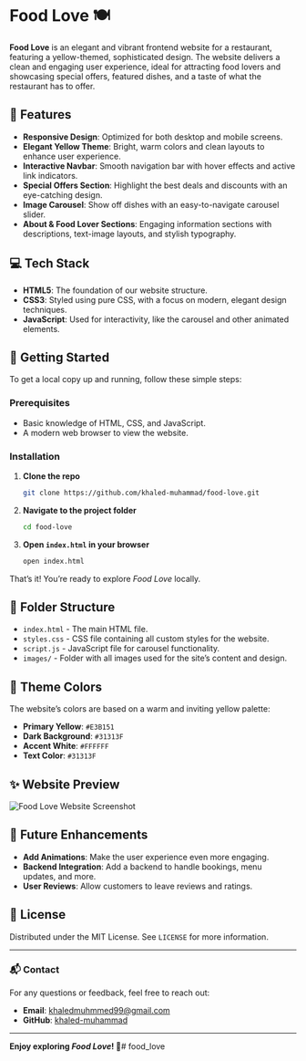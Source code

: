 # Food Love 🍽️

**Food Love** is an elegant and vibrant frontend website for a restaurant, featuring a yellow-themed, sophisticated design. The website delivers a clean and engaging user experience, ideal for attracting food lovers and showcasing special offers, featured dishes, and a taste of what the restaurant has to offer.

## 🎨 Features

- **Responsive Design**: Optimized for both desktop and mobile screens.
- **Elegant Yellow Theme**: Bright, warm colors and clean layouts to enhance user experience.
- **Interactive Navbar**: Smooth navigation bar with hover effects and active link indicators.
- **Special Offers Section**: Highlight the best deals and discounts with an eye-catching design.
- **Image Carousel**: Show off dishes with an easy-to-navigate carousel slider.
- **About & Food Lover Sections**: Engaging information sections with descriptions, text-image layouts, and stylish typography.

## 💻 Tech Stack

- **HTML5**: The foundation of our website structure.
- **CSS3**: Styled using pure CSS, with a focus on modern, elegant design techniques.
- **JavaScript**: Used for interactivity, like the carousel and other animated elements.

## 🚀 Getting Started

To get a local copy up and running, follow these simple steps:

### Prerequisites

- Basic knowledge of HTML, CSS, and JavaScript.
- A modern web browser to view the website.

### Installation

1. **Clone the repo**
   ```bash
   git clone https://github.com/khaled-muhammad/food-love.git
   ```

2. **Navigate to the project folder**
   ```bash
   cd food-love
   ```

3. **Open `index.html` in your browser**
   ```bash
   open index.html
   ```

That’s it! You’re ready to explore *Food Love* locally.

## 📁 Folder Structure

- `index.html` - The main HTML file.
- `styles.css` - CSS file containing all custom styles for the website.
- `script.js` - JavaScript file for carousel functionality.
- `images/` - Folder with all images used for the site’s content and design.

## 🎨 Theme Colors

The website’s colors are based on a warm and inviting yellow palette:

- **Primary Yellow**: `#E3B151`
- **Dark Background**: `#31313F`
- **Accent White**: `#FFFFFF`
- **Text Color**: `#31313F`

## ✨ Website Preview

![Food Love Website Screenshot](https://via.placeholder.com/1200x600)

## 🎉 Future Enhancements

- **Add Animations**: Make the user experience even more engaging.
- **Backend Integration**: Add a backend to handle bookings, menu updates, and more.
- **User Reviews**: Allow customers to leave reviews and ratings.

## 📝 License

Distributed under the MIT License. See `LICENSE` for more information.

---

### 📬 Contact

For any questions or feedback, feel free to reach out:

- **Email**: khaledmuhmmed99@gmail.com
- **GitHub**: [khaled-muhammad](https://github.com/khaled-muhammad)

---

**Enjoy exploring *Food Love*! 🍜**# food_love
